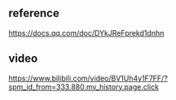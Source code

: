 ## reference

https://docs.qq.com/doc/DYkJReFprekd1dnhn

## video

https://www.bilibili.com/video/BV1Uh4y1F7FF/?spm_id_from=333.880.my_history.page.click


